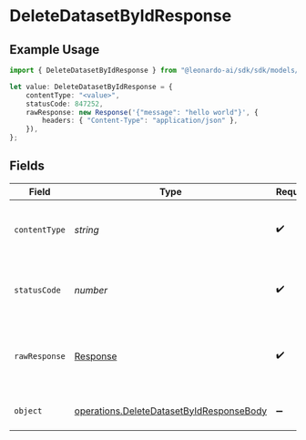# DeleteDatasetByIdResponse

## Example Usage

```typescript
import { DeleteDatasetByIdResponse } from "@leonardo-ai/sdk/sdk/models/operations";

let value: DeleteDatasetByIdResponse = {
    contentType: "<value>",
    statusCode: 847252,
    rawResponse: new Response('{"message": "hello world"}', {
        headers: { "Content-Type": "application/json" },
    }),
};
```

## Fields

| Field                                                                                                       | Type                                                                                                        | Required                                                                                                    | Description                                                                                                 |
| ----------------------------------------------------------------------------------------------------------- | ----------------------------------------------------------------------------------------------------------- | ----------------------------------------------------------------------------------------------------------- | ----------------------------------------------------------------------------------------------------------- |
| `contentType`                                                                                               | *string*                                                                                                    | :heavy_check_mark:                                                                                          | HTTP response content type for this operation                                                               |
| `statusCode`                                                                                                | *number*                                                                                                    | :heavy_check_mark:                                                                                          | HTTP response status code for this operation                                                                |
| `rawResponse`                                                                                               | [Response](https://developer.mozilla.org/en-US/docs/Web/API/Response)                                       | :heavy_check_mark:                                                                                          | Raw HTTP response; suitable for custom response parsing                                                     |
| `object`                                                                                                    | [operations.DeleteDatasetByIdResponseBody](../../../sdk/models/operations/deletedatasetbyidresponsebody.md) | :heavy_minus_sign:                                                                                          | Responses for DELETE /datasets/{id}                                                                         |